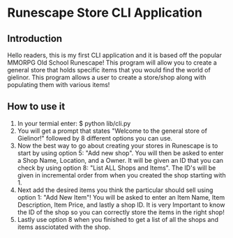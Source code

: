 # Runescape Store CLI Application 

## Introduction 
Hello readers, this is my first CLI application and it is based off the popular MMORPG Old School Runescape! This program will allow you to create a general store that holds specific items that you would find the world of gielinor. This program allows a user to create a store/shop along with populating them with various items!

## How to use it
1. In your termial enter: $ python lib/cli.py
2. You will get a prompt that states "Welcome to the general store of Gielinor!" followed by 8 different options you can use.
3. Now the best way to go about creating your stores in Runescape is to start by using option 5: "Add new shop". You will then be asked to enter a Shop Name, Location, and a Owner. It will be given an ID that you can check by using option 8: "List ALL Shops and Items". The ID's will be given in incremental order from when you created the shop starting with 1.
4. Next add the desired items you think the particular should sell using option 1: "Add New Item"! You will be asked to enter an Item Name, Item Description, Item Price, and lastly a shop ID. It is very Important to know the ID of the shop so you can correctly store the items in the right shop!
5. Lastly use option 8 when you finished to get a list of all the shops and items assciotated with the shop. 